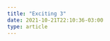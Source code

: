 ```yaml
---
title: "Exciting 3"
date: 2021-10-21T22:10:36-03:00
type: article
---
```


<!-- Your markdown content goes here -->
